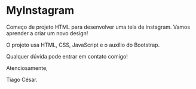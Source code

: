 # MyInstagram
Começo de projeto HTML para desenvolver uma tela de instagram. Vamos aprender a criar um novo design!

O projeto usa HTML, CSS, JavaScript e o auxílio do Bootstrap.

Qualquer dúvida pode entrar em contato comigo!

Atenciosamente,

Tiago César.
